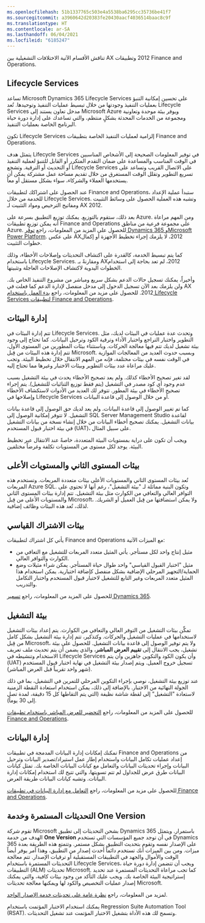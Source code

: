 ```yaml
---
ms.openlocfilehash: 51b1337765c503e4a5538ba6295cc35736be41f7
ms.sourcegitcommit: a3960642d20383fe20430aacf4036514baac8c9f
ms.translationtype: HT
ms.contentlocale: ar-SA
ms.lasthandoff: 06/04/2021
ms.locfileid: "6185247"
---
```

تناقش الأقسام الآتية الاختلافات التشغيلية بين AX ‏2012 وتطبيقات Finance and Operations. 

## <a name="lifecycle-services"></a>Lifecycle Services 
تساعد Microsoft Dynamics ‏365 Lifecycle Services على تحسين إمكانية التنبؤ بعمليات التنفيذ وجودتها من خلال تبسيط عمليات التنفيذ وتوحيدها. تُعد Lifecycle Services مدخل تعاون يستند إلى Microsoft Azure ويوفر بيئة موحدة وتعاونية ومجموعة من الخدمات المحدثة بشكلٍ منتظم، والتي تساعدك على إدارة دورة حياة البرنامج الخاصة بعمليات التنفيذ.

تكون Lifecycle Services إلزامية لعمليات التنفيذ الخاصة بتطبيقات Finance and Operations.

يتمثل هدف Lifecycle Services في توفير المعلومات الصحيحة إلى الأشخاص المناسبين في الوقت المناسب والمساعدة على ضمان التقدم المتكرر أو القابل للتنبؤ لعملية التنفيذ أو التحديث أو الترقية. وتشجع Lifecycle Services على الاتصال القريب وتساعد على تسريع التطوير وتقلل الوقت المستغرق من خلال تقديم مساحة عمل مشتركة يمكن أن يستخدمها العملاء والشركاء، سواء بشكل مستقل أو معاً.

عند الحصول على اشتراكك لتطبيقات Finance and Operations، ستبدأ عملية الإعداد للخدمة من خلال Lifecycle Services. وتشبه هذه العملية الحصول على وسائط التثبيت ومفاتيح الترخيص ومواد التثبيت لـ AX ‏2012. 

بعد ذلك، ستقوم بالتوزيع. يمكنك توزيع التطبيق بسرعة على Azure. ومن المهم مراعاة أنه يمكن توزيع تطبيقات Finance and Operations على مجموعة فرعية من مناطق Azure. للحصول على المزيد من المعلومات، راجع [توفُر Dynamics 365 وMicrosoft Power Platform](https://dynamics.microsoft.com/geographic-availability/?azure-portal=true). على عكس AX‏ 2012، لا يلزمك إجراء تخطيط الأجهزة أو إكمال خطوات التثبيت. 

كما يتم تبسيط الخدمة، كالقدرة على اكتشاف التحديثات وإصلاحات الأخطاء، وذلك باستخدام Lifecycle Services. ومقارنةً بـ AX‏ 2012، لم تعد بحاجة إلى استخدام الخطوات اليدوية لاكتشاف الإصلاحات العاجلة وتثبيتها. 

وأخيراً، يمكنك تسجيل حالات الدعم بشكل سريع ومباشر من مشروع التنفيذ الخاص بك. ولن يلزمك بعد الآن تسجيل الدخول إلى مدخل منفصل لإدارة الدعم كما فعلت في AX‏ 2012. للحصول على مزيد من المعلومات، راجع [بدء العمل باستخدام Lifecycle Services لتطبيقات Finance and Operations](https://docs.microsoft.com/learn/modules/get-started-lifecycle-services-finance-operations/?azure-portal=true). 

## <a name="environment-management"></a>إدارة البيئات
تتم إدارة البيئات في Lifecycle Services. وتحدث عدة عمليات في البيئات لديك، مثل التطوير واختبار التراجع واختبار الأداء وترقية الكود وترحيل البيانات. كما تحتاج إلى وجود بيئة تشغيل لديك تتم فيها معالجة الحركات. وباستثناء بيئات المطورين من المستوى الأول، تتم إدارة هذه البيئات من قِبل Microsoft. وبسبب حدوث العديد من المعالجات الموازية في الوقت نفسه في بيئات مختلفة، فإنه من المهم الانتقال خلال تخطيط البيئة. وتجب عليك مراعاة عدد بيئات التطوير وبيئات الاختبار وغيرها مما تحتاج إليه.
 
لقد تغير تصحيح الأخطاء كذلك. ولم يعد تصحيح الأخطاء يحدث في بيئة التشغيل بسبب عدم وجود أي كود مصدر في التشغيل (يتم فقط توزيع الثنائيات للتشغيل). يتم إجراء تصحيح الأخطاء في بيئة المطور. تتوفر لك العديد من الأدوات لاستكشاف الأخطاء وإصلاحها في Lifecycle Services أو من خلال الوصول إلى قاعدة البيانات. 

كما تم تغيير الوصول إلى قاعدة البيانات. ولم يعد لديك حق الوصول إلى قاعدة بيانات التشغيل. لا تتوفر إمكانية الوصول إلى SQL Server Management Studio لقاعدة بيانات التشغيل. يمكنك تصحيح أخطاء البيانات من خلال إنشاء نسخة من بيانات التشغيل في بيئة اختبار قبول المستخدم (UAT)، على سبيل المثال. 

ويجب أن تكون على دراية بمستويات البيئة المتعددة، خاصةً عند الانتقال عبر تخطيط البيئة. يوجد لكل مستوى من المستويات تكلفة وغرضاً مختلفين. 

## <a name="tier-2-and-higher-environments"></a>بيئات المستوى الثاني والمستويات الأعلى
تُعد بيئات المستوى الثاني والمستويات الأعلى بيئات متعددة المربعات. وتستخدم هذه المربعات Azure SQL. وتكون البنية مماثلة لـ "بيئة التشغيل"، رغم أنها لا تحتوي على التوافر العالي والتعافي من الكوارث مثل بيئة التشغيل. تتم إدارة بيئات المستوى الثاني والمستويات الأعلى من قِبل Microsoft، ولا يمكن استضافتها من قِبل العميل أو الشريك. لذلك، تُعد هذه البيئات وظائف إضافية. 

## <a name="standard-subscription-environments"></a>بيئات الاشتراك القياسي
يأتي كل اشتراك لتطبيقات Finance and Operations مع الميزات الآتية:

- مثيل إنتاج واحد لكل مستأجر. يأتي المثيل متعدد المربعات للتشغيل مع التعافي من الكوارث والتوافر العالي. 
- مثيل "اختبار القبول القياسي" واحد طوال حياة المستأجر. يمكن شراء مثيلات وضع الحماية/التجهيز المرحلي الإضافية بشكل منفصل كإضافة اختيارية. يمكن استخدام هذا المثيل متعدد المربعات وغير التابع للتشغيل لاختبار قبول المستخدم واختبار التكامل والتدريب.

للحصول على المزيد من المعلومات، راجع [تسعير Dynamics 365](https://dynamics.microsoft.com/pricing/?azure-portal=true). 

## <a name="production-environment"></a>بيئة التشغيل
تمكِّن بيئات التشغيل من التوفر العالي والتعافي من الكوارث. يتم إعداد بيئات التشغيل لاستخدامها في عمليات التشغيل والحركات. وكتذكير، تتم إدارة بيئة التشغيل بشكل كامل من قِبل Microsoft، ولا يتم توفير الوصول إلى قاعدة بيانات التشغيل. للحصول على بيئة تشغيل، يجب الانتقال إلى **تقييم العرض المباشر**، والذي يضمن أن يتم تحديث ملف تعريف الاستخدام وتنشيطه في Lifecycle Services وأن يكون الكود والتكوين جاهزين وأن يتم تسجيل خروج العميل. ويتم إصدار بيئة التشغيل في نهاية ‏‫اختبار قبول المستخدم (UAT)‬ (شهر واحد تقريباً قبل العرض المباشر). 

عند توزيع بيئة التشغيل، نوصي بإجراء التكوين المرحلي للتمرين في التشغيل، بما في ذلك الجولة النهائية من الاختبار. بالإضافة إلى ذلك، يمكن استخدام استعادة النقطة الزمنية لاستعادة "التشغيل" إلى لقطة شاشة نظيفة (التي يتم التقاطها كل 15 دقيقة، لمدة تصل إلى 30 يوماً). 

للحصول على المزيد من المعلومات، راجع [التحضير للعرض المباشر باستخدام تطبيقات Finance and Operations](https://docs.microsoft.com/learn/modules/prepare-go-live-finance-operations/?azure-portal=true).

## <a name="data-management"></a>إدارة البيانات
تمكنك إمكانات إدارة البيانات المدمجة في تطبيقات Finance and Operations من إعداد عمليات تكامل البيانات واستخدام إطار عمل استيراد/تصدير البيانات وترحيل البيانات وإجراء تحديثات البيانات والتعامل مع كيانات البيانات الخاصة بك. تمثل كيانات البيانات طرق عرض للجداول لم تتم تسويتها، والتي تتيح لك استخدام إمكانات إدارة البيانات. وتشبه كيانات البيانات طريقة العرض. 

للحصول على مزيد من المعلومات، راجع [التعامل مع إدارة البيانات في تطبيقات Finance and Operations](https://docs.microsoft.com/learn/modules/work-data-management-finance-operations/?azure-portal=true). 

## <a name="continuous-updates-and-one-version"></a>التحديثات المستمرة وخدمة One Version
تقوم شركة Microsoft بشحن التحديثات إلى تطبيق Dynamics 365 باستمرار. ويتمثل الهدف من خدمة **One Version** في أن توجد جميع المؤسسات التي تستخدم Dynamics 365 على الإصدار نفسه وتقوم بتحديث التطبيق بشكل مستمر. وتتمتع هذه الطريقة بعدة ميزات. ومن بين الميزات أنك تستخدم دائماً أحدث إصدار من التطبيق، وهذا أمر يوفر أيضاً الوقت والأموال والجهد في التطبيقات المستقبلية أو ترقيات الإصدار. تتم معالجة التحديثات المستمرة باستخدام Lifecycle Services، ويجب أن تتضمن إدارة دورة حياة التطبيقات (ALM) تحديثات Microsoft. كما تجب مراعاة التحديثات المستمرة عند تحديد إستراتيجية البيئة الخاصة بك. ويجب عليك التأكد من وجود بيئات كافية، والتي يمكنك إصدار عمليات التخصيص والكود لها ويمكنها معالجة تحديثات Microsoft.  

لمزيد من المعلومات، راجع [نظرة عامة على تحديثات خدمة الإصدار الواحد](https://docs.microsoft.com/dynamics365/fin-ops-core/dev-itpro/lifecycle-services/oneversion-overview?toc=/dynamics365/commerce/toc.json/?azure-portal=true).

يمكنك استخدام الاختبار المؤتمت باستخدام Regression Suite Automation Tool‏ (RSAT). وتسمح لك هذه الأداة بتشغيل الاختبار المؤتمت عند تشغيل التحديثات. 

